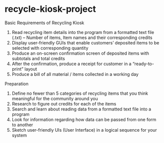 # recycle-kiosk-project

Basic Requirements of Recycling Kiosk
1. Read recycling item details into the program from a formatted text file (.txt) – Number of items, Item names and their corresponding credits
2. Display user-friendly GUIs that enable customers’ deposited items to be selected with corresponding quantity
3. Produce an on-screen confirmation screen of deposited items with subtotals and total credits
4. After the confirmation, produce a receipt for customer in a “ready-to-print” layout
5. Produce a bill of all material / items collected in a working day

Preparation
1. Define no fewer than 5 categories of recycling items that you think meaningful for the community around you
2. Research to figure out credits for each of the items
3. Search and learn about reading data from a formatted text file into a program
4. Look for information regarding how data can be passed from one form to another
5. Sketch user-friendly UIs (User Interface) in a logical sequence for your system
